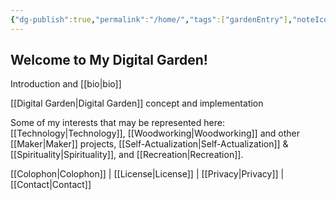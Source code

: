 ```yaml
---
{"dg-publish":true,"permalink":"/home/","tags":["gardenEntry"],"noteIcon":""}
---
```



## Welcome to My Digital Garden!

Introduction and [[bio\|bio]]

[[Digital Garden\|Digital Garden]] concept and implementation

Some of my interests that may be represented here:  [[Technology\|Technology]], [[Woodworking\|Woodworking]] and other [[Maker\|Maker]] projects, [[Self-Actualization\|Self-Actualization]] & [[Spirituality\|Spirituality]], and [[Recreation\|Recreation]].

[[Colophon\|Colophon]] | [[License\|License]] | [[Privacy\|Privacy]] | [[Contact\|Contact]]
